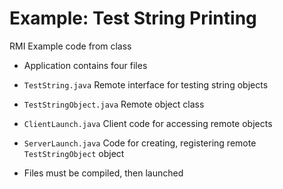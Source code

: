 
# Example: Test String Printing 

RMI Example code from class

*  Application contains four files
  
+  `TestString.java`
   Remote interface for testing string objects
  
+  `TestStringObject.java` Remote object class
  
+  `ClientLaunch.java`
   Client code for accessing remote objects
  
+  `ServerLaunch.java`
   Code for creating, registering remote `TestStringObject` object

* Files must be compiled, then launched 
